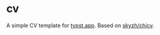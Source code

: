 # cv

A simple CV template for [typst.app](https://typst.app).
Based on [skyzh/chicv](https://github.com/skyzh/chicv).
